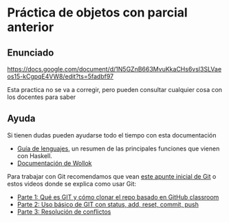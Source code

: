 # Práctica de objetos con parcial anterior

## Enunciado

https://docs.google.com/document/d/1N5GZnB663MvuKkaCHs6vsl3SLVaeos15-kCgpqE4VW8/edit?ts=5fadbf97

Esta practica no se va a corregir, pero pueden consultar cualquier cosa con los docentes para saber

## Ayuda

Si tienen dudas pueden ayudarse todo el tiempo con esta documentación

- [Guía de lenguajes](https://docs.google.com/document/d/1oJ-tyQJoBtJh0kFcsV9wSUpgpopjGtoyhJdPUdjFIJQ/edit?usp=sharing), un resumen de las principales funciones que vienen con Haskell.
- [Documentación de Wollok](https://www.wollok.org/documentacion/wollokdoc/)

Para trabajar con Git recomendamos que vean [este apunte inicial de Git](https://docs.google.com/document/d/1ozqfYCwt-37stynmgAd5wJlNOFKWYQeIZoeqXpAEs0I/edit) o estos videos donde se explica como usar Git:
- [Parte 1: Qué es GIT y cómo clonar el repo basado en GitHub classroom](https://www.youtube.com/watch?v=rRKe7l-ZNvM)
- [Parte 2: Uso básico de GIT con status, add, reset, commit, push](https://www.youtube.com/watch?v=OgasfM5qJJE)
- [Parte 3: Resolución de conflictos](https://www.youtube.com/watch?v=sKcN7cWFniw)
